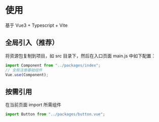 <!-- Created by 337547038 on 2021/6/27. -->

# 使用

基于 Vue3 + Typescript + Vite

## 全局引入（推荐）

将资源包复制到项目，如 src 目录下，然后在入口页面 main.js 中如下配置：

```javascript
import Component from "../packages/index";
// 全局注册基础组件
Vue.use(Component);
```

## 按需引用

在当前页面 import 所需组件

```javascript
import Button from "../packages/button.vue";
```
